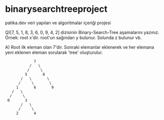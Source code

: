 # binarysearchtreeproject
patika.dev veri yapıları ve algoritmalar içeriği projesi

Q)[7, 5, 1, 8, 3, 6, 0, 9, 4, 2] dizisinin Binary-Search-Tree aşamalarını yazınız. Örnek: root x'dir. root'un sağından y bulunur. Solunda z bulunur vb.

A) Root ilk eleman olan 7'dir. Sonraki elemanlar eklenerek ve her elemana yeni eklenen eleman sorularak 'tree' oluşturulur.

                 7
               /   \
              /     \
             5       8
           /   \       \
          /     \       \
         1       6       9 
       /   \ 
      /     \
     0       3
           /   \
          /     \
         2       4
